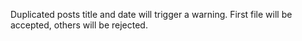 Duplicated posts title and date will trigger a warning. First file will be accepted, others will be rejected.